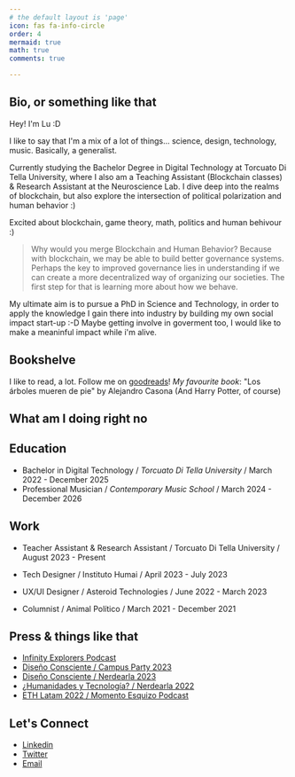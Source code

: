 ```yaml
---
# the default layout is 'page'
icon: fas fa-info-circle
order: 4
mermaid: true
math: true
comments: true

---
```


## Bio, or something like that

Hey! I'm Lu :D

I like to say that I'm a mix of a lot of things... science, design, technology, music. Basically, a generalist.

Currently studying the Bachelor Degree in Digital Technology at Torcuato Di Tella University, where I also am a Teaching Assistant (Blockchain classes) & Research Assistant at the Neuroscience Lab. I dive deep into the realms of blockchain, but also explore the intersection of political polarization and human behavior :)

Excited about blockchain, game theory, math, politics and human behivour :)

> Why would you merge Blockchain and Human Behavior? Because with blockchain, we may be able to build better governance systems. Perhaps the key to improved governance lies in understanding if we can create a more decentralized way of organizing our societies. The first step for that is learning more about how we behave.

My ultimate aim is to pursue a PhD in Science and Technology, in order to apply the knowledge I gain there into industry by building my own social impact start-up :-D Maybe getting involve in goverment too, I would like to make a meaninful impact while i'm alive. 

## Bookshelve
I like to read, a lot. Follow me on [goodreads](https://www.goodreads.com/user/show/145028748-luz-alba-posse)!
*My favourite book*: "Los árboles mueren de pie" by Alejandro Casona
(And Harry Potter, of course)

## What am I doing right no

## Education 
- Bachelor in Digital Technology / *Torcuato Di Tella University* / March 2022 - December 2025
- Professional Musician / *Contemporary Music School* / March 2024 - December 2026

## Work
- Teacher Assistant & Research Assistant / Torcuato Di Tella University / August 2023 - Present

- Tech Designer / Instituto Humai / April 2023 - July 2023

- UX/UI Designer / Asteroid Technologies / June 2022 - March 2023

- Columnist / Animal Político / March 2021 - December 2021

## Press & things like that

- [Infinity Explorers Podcast](https://open.spotify.com/show/2ycFsJmnvpGhfrFndM9I0m?si=1a95df3ebb6f4f43)
- [Diseño Consciente / Campus Party 2023](https://www.youtube.com/watch?v=tqHkjOt9Sw0&t=58s&pp=ygUOTHV6IEFsYmEgUG9zc2U%3D)
- [Diseño Consciente / Nerdearla 2023](https://www.youtube.com/watch?v=_u0K9A3xNRE&t=331s&pp=ygUOTHV6IEFsYmEgUG9zc2U%3D)
- [¿Humanidades y Tecnología? / Nerdearla 2022](https://www.youtube.com/watch?v=4UBT7t_1JcI&t=2s&pp=ygUOTHV6IEFsYmEgUG9zc2U%3D)
- [ETH Latam 2022 / Momento Esquizo Podcast](https://open.spotify.com/episode/7oj5G5Lfqky2jskPe4JpKF)

## Let's Connect

- [Linkedin](https://www.linkedin.com/in/luzalbaposse/)
- [Twitter](https://www.x.com/luzalbaposse)
- [Email](mailto:malbaposse@mail.utdt.edu)
